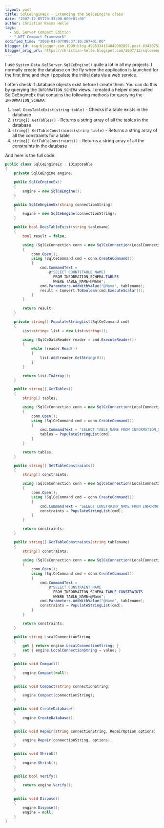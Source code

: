```yaml
---
layout: post
title: SqlCeEngineEx - Extending the SqlCeEngine class
date: "2007-12-05T20:33:00.000+01:00"
author: Christian Resma Helle
tags:
  - SQL Server Compact Edition
  - ".NET Compact Framework"
modified_time: "2008-01-07T09:37:10.267+01:00"
blogger_id: tag:blogger.com,1999:blog-4995334164049002857.post-8343075279084074763
blogger_orig_url: https://christian-helle.blogspot.com/2007/12/sqlceengineex-extending-sqlceengine.html
---
```


I use `System.Data.SqlServer.SqlCeEngine()` quite a lot in all my projects. I normally create the database on the fly when the application is launched for the first time and then I populate the initial data via a web service.

I often check if database objects exist before I create them. You can do this by querying the `INFORMATION_SCHEMA` views. I created a helper class called SqlCeEngineEx that contains the following methods for querying the `INFORMATION_SCHEMA`:

1. `bool DoesTableExist(string table)` - Checks if a table exists in the database
2. `string[] GetTables()` - Returns a string array of all the tables in the database
3. `string[] GetTableConstraints(string table)` - Returns a string array of all the constraints for a table
4. `string[] GetTableConstraints()` - Returns a string array of all the constraints in the database

And here is the full code:

```csharp
public class SqlCeEngineEx : IDisposable
{
    private SqlCeEngine engine;

    public SqlCeEngineEx()
    {
        engine = new SqlCeEngine();
    }

    public SqlCeEngineEx(string connectionString)
    {
        engine = new SqlCeEngine(connectionString);
    }

    public bool DoesTableExist(string tablename)
    {
        bool result = false;

        using (SqlCeConnection conn = new SqlCeConnection(LocalConnectionString))
        {
            conn.Open();
            using (SqlCeCommand cmd = conn.CreateCommand())
            {
                cmd.CommandText =
                    @"SELECT COUNT(TABLE_NAME)
                      FROM INFORMATION_SCHEMA.TABLES
                      WHERE TABLE_NAME=@Name";
                cmd.Parameters.AddWithValue("@Name", tablename);
                result = Convert.ToBoolean(cmd.ExecuteScalar());
            }
        }

        return result;
    }

    private string[] PopulateStringList(SqlCeCommand cmd)
    {
        List<string> list = new List<string>();

        using (SqlCeDataReader reader = cmd.ExecuteReader())
        {
            while (reader.Read())
            {
                list.Add(reader.GetString(0));
            }
        }

        return list.ToArray();
    }

    public string[] GetTables()
    {
        string[] tables;

        using (SqlCeConnection conn = new SqlCeConnection(LocalConnectionString))
        {
            conn.Open();
            using (SqlCeCommand cmd = conn.CreateCommand())
            {
                cmd.CommandText = "SELECT TABLE_NAME FROM INFORMATION_SCHEMA.TABLES";
                tables = PopulateStringList(cmd);
            }
        }

        return tables;
    }

    public string[] GetTableConstraints()
    {
        string[] constraints;

        using (SqlCeConnection conn = new SqlCeConnection(LocalConnectionString))
        {
            conn.Open();
            using (SqlCeCommand cmd = conn.CreateCommand())
            {
                cmd.CommandText = "SELECT CONSTRAINT_NAME FROM INFORMATION_SCHEMA.TABLE_CONSTRAINTS";
                constraints = PopulateStringList(cmd);
            }
        }

        return constraints;
    }

    public string[] GetTableConstraints(string tablename)
    {
        string[] constraints;

        using (SqlCeConnection conn = new SqlCeConnection(LocalConnectionString))
        {
            conn.Open();
            using (SqlCeCommand cmd = conn.CreateCommand())
            {
                cmd.CommandText =
                    @"SELECT CONSTRAINT_NAME
                      FROM INFORMATION_SCHEMA.TABLE_CONSTRAINTS
                      WHERE TABLE_NAME=@Name";
                cmd.Parameters.AddWithValue("@Name", tablename);
                constraints = PopulateStringList(cmd);
            }
        }

        return constraints;
    }

    public string LocalConnectionString
    {
        get { return engine.LocalConnectionString; }
        set { engine.LocalConnectionString = value; }
    }

    public void Compact()
    {
        engine.Compact(null);
    }

    public void Compact(string connectionString)
    {
        engine.Compact(connectionString);
    }

    public void CreateDatabase()
    {
        engine.CreateDatabase();
    }

    public void Repair(string connectionString, RepairOption options)
    {
        engine.Repair(connectionString, options);
    }

    public void Shrink()
    {
        engine.Shrink();
    }

    public bool Verify()
    {
        return engine.Verify();
    }

    public void Dispose()
    {
        engine.Dispose();
        engine = null;
    }
}
```
